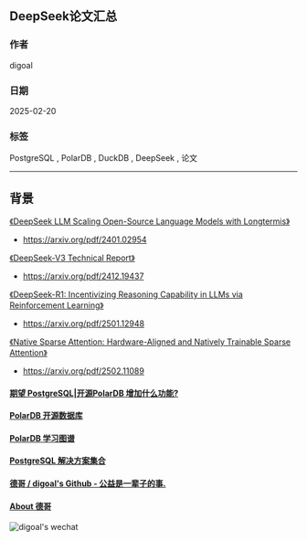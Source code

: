 ## DeepSeek论文汇总  
    
### 作者    
digoal    
    
### 日期    
2025-02-20    
    
### 标签    
PostgreSQL , PolarDB , DuckDB , DeepSeek , 论文   
    
----    
    
## 背景    
      
[《DeepSeek LLM Scaling Open-Source Language Models with Longtermis》](2401.02954v1.pdf)  
- https://arxiv.org/pdf/2401.02954  
  
[《DeepSeek-V3 Technical Report》](2412.19437v2.pdf)  
- https://arxiv.org/pdf/2412.19437  
  
[《DeepSeek-R1: Incentivizing Reasoning Capability in LLMs via Reinforcement Learning》](2501.12948v1.pdf)  
- https://arxiv.org/pdf/2501.12948  
  
[《Native Sparse Attention: Hardware-Aligned and Natively Trainable Sparse Attention》](2502.11089v1.pdf)  
- https://arxiv.org/pdf/2502.11089  
  
  
  
#### [期望 PostgreSQL|开源PolarDB 增加什么功能?](https://github.com/digoal/blog/issues/76 "269ac3d1c492e938c0191101c7238216")
  
  
#### [PolarDB 开源数据库](https://openpolardb.com/home "57258f76c37864c6e6d23383d05714ea")
  
  
#### [PolarDB 学习图谱](https://www.aliyun.com/database/openpolardb/activity "8642f60e04ed0c814bf9cb9677976bd4")
  
  
#### [PostgreSQL 解决方案集合](../201706/20170601_02.md "40cff096e9ed7122c512b35d8561d9c8")
  
  
#### [德哥 / digoal's Github - 公益是一辈子的事.](https://github.com/digoal/blog/blob/master/README.md "22709685feb7cab07d30f30387f0a9ae")
  
  
#### [About 德哥](https://github.com/digoal/blog/blob/master/me/readme.md "a37735981e7704886ffd590565582dd0")
  
  
![digoal's wechat](../pic/digoal_weixin.jpg "f7ad92eeba24523fd47a6e1a0e691b59")
  
